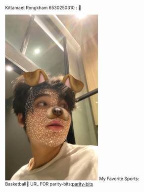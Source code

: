 Kittamaet Rongkham 6530250310 : 💫
<p alige="left">
<img src="B1CCCA65-7FAB-4294-9371-FEB8803A254F.jpg" width="300">
My Favorite Sports: Basketball🏀
URL FOR parity-bits:<a href="https://ohmykk.github.io/parity-bits">parity-bits
